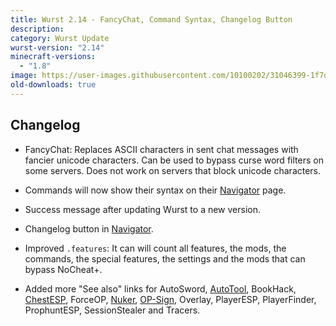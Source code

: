 ```yaml
---
title: Wurst 2.14 - FancyChat, Command Syntax, Changelog Button
description:
category: Wurst Update
wurst-version: "2.14"
minecraft-versions:
  - "1.8"
image: https://user-images.githubusercontent.com/10100202/31046399-1f7dc5fc-a5f8-11e7-8042-f762ba7a1fd9.jpg
old-downloads: true
---
```

## Changelog

- FancyChat: Replaces ASCII characters in sent chat messages with fancier unicode characters. Can be used to bypass curse word filters on some servers. Does not work on servers that block unicode characters.

- Commands will now show their syntax on their [Navigator](https://wiki.wurstclient.net/navigator) page.

- Success message after updating Wurst to a new version.

- Changelog button in [Navigator](https://wiki.wurstclient.net/navigator).

- Improved `.features`: It can will count all features, the mods, the commands, the special features, the settings and the mods that can bypass NoCheat+.

- Added more "See also" links for AutoSword, [AutoTool](https://wiki.wurstclient.net/autotool), BookHack, [ChestESP](https://wiki.wurstclient.net/chestesp), ForceOP, [Nuker](https://wiki.wurstclient.net/nuker), [OP-Sign](https://wiki.wurstclient.net/op-sign), Overlay, PlayerESP, PlayerFinder, ProphuntESP, SessionStealer and Tracers.
